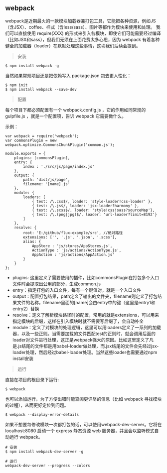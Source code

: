 ## webpack

webpack是近期最火的一款模块加载器兼打包工具，它能把各种资源，例如JS（含JSX）、coffee、样式（含less/sass）、图片等都作为模块来使用和处理。
我们可以直接使用 require(XXX) 的形式来引入各模块，即使它们可能需要经过编译（比如JSX和sass），但我们无须在上面花费太多心思，因为 webpack 有着各种健全的加载器（loader）在默默处理这些事情，这块我们后续会提到。

> 安装

    $ npm install webpack -g
当然如果常规项目还是把依赖写入 package.json 包去更人性化：

    $ npm init
    $ npm install webpack --save-dev

> 配置

每个项目下都必须配置有一个 webpack.config.js ，它的作用如同常规的 gulpfile.js ，就是一个配置项，告诉 webpack 它需要做什么。

示例：

    var webpack = require('webpack');
    var commonsPlugin = new webpack.optimize.CommonsChunkPlugin('common.js');
     
    module.exports = {
        plugins: [commonsPlugin],
        entry: {
            index : './src/js/page/index.js'
        },
        output: {
            path: 'dist/js/page',
            filename: '[name].js'
        },
        module: {
            loaders: [
                { test: /\.css$/, loader: 'style-loader!css-loader' },
                { test: /\.js$/, loader: 'jsx-loader?harmony' },
                { test: /\.scss$/, loader: 'style!css!sass?sourceMap'},
                { test: /\.(png|jpg)$/, loader: 'url-loader?limit=8192'}
            ]
        },
        resolve: {
            root: 'E:/github/flux-example/src', //绝对路径
            extensions: ['', '.js', '.json', '.scss'],
            alias: {
                AppStore : 'js/stores/AppStores.js',
                ActionType : 'js/actions/ActionType.js',
                AppAction : 'js/actions/AppAction.js'
            }
        }
    };

* plugins: 这里定义了需要使用的插件，比如commonsPlugin在打包多个入口文件时会提取出公用的部分，生成common.js
* entry：指定打包的入口文件，每有一个键值对，就是一个入口文件
* output：配置打包结果，path定义了输出的文件夹，filename则定义了打包结果文件的名称，filename里面的[name]会由entry中的键（这里是entry1和entry2）替换
* resolve：定义了解析模块路径时的配置，常用的就是extensions，可以用来指定模块的后缀，这样在引入模块时就不需要写后缀了，会自动补全
* module：定义了对模块的处理逻辑，这里可以用loaders定义了一系列的加载器，以及一些正则。当需要加载的文件匹配test的正则时，就会调用后面的loader对文件进行处理，这正是webpack强大的原因。比如这里定义了凡是.js结尾的文件都是用babel-loader做处理，而.jsx结尾的文件会先经过jsx-loader处理，然后经过babel-loader处理。当然这些loader也需要通过npm install安装

> 运行

直接在项目的根目录下运行:

    $ webpack

也可以添加运行，为了方便出错时能查阅更详尽的信息（比如 webpack 寻找模块的过程），从而更好定位到问题。

    $ webpack --display-error-details

如果不想要每修改模块一次都打包的话，可以使用webpack-dev-server。它将在 localhost:8080 启动一个 express 静态资源 web 服务器，并且会以监听模式自动运行 webpack。

    # 安装
    $ npm install webpack-dev-server -g

    # 运行
    webpack-dev-server --progress --colors

